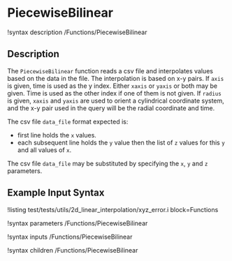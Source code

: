 # PiecewiseBilinear

!syntax description /Functions/PiecewiseBilinear

## Description

The `PiecewiseBilinear` function reads a csv file and interpolates values based on the
data in the file.  The interpolation is based on x-y pairs.  If `axis` is given, time is
used as the y index.  Either `xaxis` or `yaxis` or both may be given.  Time is used as
the other index if one of them is not given.  If `radius` is given, `xaxis` and `yaxis`
are used to orient a cylindrical coordinate system, and the x-y pair used in the query
will be the radial coordinate and time.

The csv file `data_file` format expected is:

- first line holds the `x` values.
- each subsequent line holds the `y` value then the list of `z` values for this `y` and
  all values of `x`.

The csv file `data_file` may be substituted by specifying the `x`, `y` and `z` parameters.

## Example Input Syntax

!listing test/tests/utils/2d_linear_interpolation/xyz_error.i block=Functions

!syntax parameters /Functions/PiecewiseBilinear

!syntax inputs /Functions/PiecewiseBilinear

!syntax children /Functions/PiecewiseBilinear
